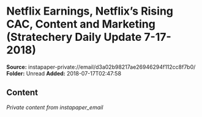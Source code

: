 # Netflix Earnings, Netflix’s Rising CAC, Content and Marketing (Stratechery Daily Update 7-17-2018)

**Source:** instapaper-private://email/d3a02b98217ae26946294f112cc8f7b0/
**Folder:** Unread
**Added:** 2018-07-17T02:47:58




## Content
*Private content from instapaper_email*
